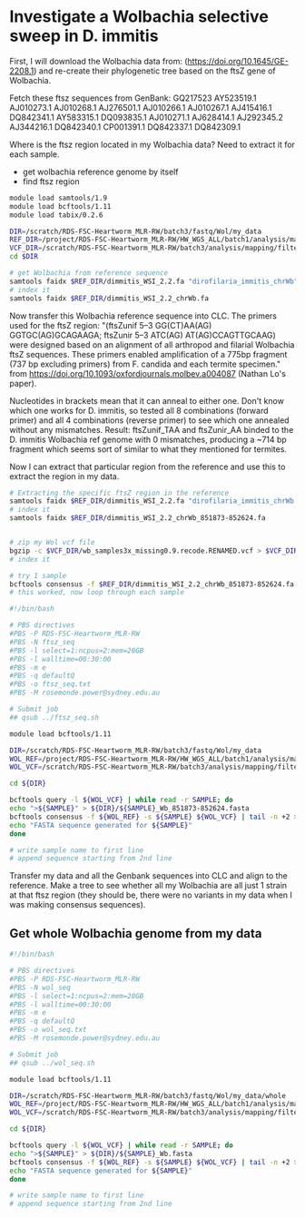 # Investigate a Wolbachia selective sweep in D. immitis

First, I will download the Wolbachia data from: (https://doi.org/10.1645/GE-2208.1) and re-create their phylogenetic tree based on the ftsZ gene of Wolbachia. 

Fetch these ftsz sequences from GenBank:
GQ217523
AY523519.1
AJ010273.1
AJ010268.1
AJ276501.1
AJ010266.1
AJ010267.1
AJ415416.1
DQ842341.1
AY583315.1
DQ093835.1
AJ010271.1
AJ628414.1
AJ292345.2
AJ344216.1
DQ842340.1
CP001391.1
DQ842337.1
DQ842309.1


Where is the ftsz region located in my Wolbachia data? Need to extract it for each sample.
- get wolbachia reference genome by itself
- find ftsz region




```bash
module load samtools/1.9
module load bcftools/1.11
module load tabix/0.2.6

DIR=/scratch/RDS-FSC-Heartworm_MLR-RW/batch3/fastq/Wol/my_data
REF_DIR=/project/RDS-FSC-Heartworm_MLR-RW/HW_WGS_ALL/batch1/analysis/mapping
VCF_DIR=/scratch/RDS-FSC-Heartworm_MLR-RW/batch3/analysis/mapping/filter/FINAL_SETS
cd $DIR

# get Wolbachia from reference sequence
samtools faidx $REF_DIR/dimmitis_WSI_2.2.fa "dirofilaria_immitis_chrWb" > $REF_DIR/dimmitis_WSI_2.2_chrWb.fa
# index it
samtools faidx $REF_DIR/dimmitis_WSI_2.2_chrWb.fa
```

Now transfer this Wolbachia reference sequence into CLC. 
The primers used for the ftsZ region: "(ftsZunif 5–3 GG(CT)AA(AG) GGTGC(AG)GCAGAAGA; ftsZunir 5–3 ATC(AG) AT(AG)CCAGTTGCAAG) were designed based on an alignment of all arthropod and filarial Wolbachia ftsZ sequences. These primers enabled amplification of a 775bp fragment (737 bp excluding primers) from F. candida and each termite specimen." from https://doi.org/10.1093/oxfordjournals.molbev.a004087 (Nathan Lo's paper).

Nucleotides in brackets mean that it can anneal to either one. Don't know which one works for D. immitis, so tested all 8 combinations (forward primer) and all 4 combinations (reverse primer) to see which one annealed without any mismatches. Result: ftsZunif_TAA and ftsZunir_AA binded to the D. immitis Wolbachia ref genome with 0 mismatches, producing a ~714 bp fragment which seems sort of similar to what they mentioned for termites.

Now I can extract that particular region from the reference and use this to extract the region in my data.


```bash
# Extracting the specific ftsZ region in the reference
samtools faidx $REF_DIR/dimmitis_WSI_2.2.fa "dirofilaria_immitis_chrWb:851873-852624" > $REF_DIR/dimmitis_WSI_2.2_chrWb_851873-852624.fa
# index it
samtools faidx $REF_DIR/dimmitis_WSI_2.2_chrWb_851873-852624.fa


# zip my Wol vcf file
bgzip -c $VCF_DIR/wb_samples3x_missing0.9.recode.RENAMED.vcf > $VCF_DIR/wb_samples3x_missing0.9.recode.RENAMED.vcf.gz
# index it

# try 1 sample
bcftools consensus -f $REF_DIR/dimmitis_WSI_2.2_chrWb_851873-852624.fa -s "JS6349" $VCF_DIR/wb_samples3x_missing0.9.recode.RENAMED.vcf.gz > JS6349_wb_851873-852624.fasta
# this worked, now loop through each sample
```

```bash
#!/bin/bash

# PBS directives 
#PBS -P RDS-FSC-Heartworm_MLR-RW
#PBS -N ftsz_seq
#PBS -l select=1:ncpus=2:mem=20GB
#PBS -l walltime=00:30:00
#PBS -m e
#PBS -q defaultQ
#PBS -o ftsz_seq.txt
#PBS -M rosemonde.power@sydney.edu.au

# Submit job
## qsub ../ftsz_seq.sh

module load bcftools/1.11

DIR=/scratch/RDS-FSC-Heartworm_MLR-RW/batch3/fastq/Wol/my_data
WOL_REF=/project/RDS-FSC-Heartworm_MLR-RW/HW_WGS_ALL/batch1/analysis/mapping/dimmitis_WSI_2.2_chrWb_851873-852624.fa
WOL_VCF=/scratch/RDS-FSC-Heartworm_MLR-RW/batch3/analysis/mapping/filter/FINAL_SETS/wb_samples3x_missing0.9.recode.RENAMED.vcf.gz

cd ${DIR}

bcftools query -l ${WOL_VCF} | while read -r SAMPLE; do
echo ">${SAMPLE}" > ${DIR}/${SAMPLE}_Wb_851873-852624.fasta 
bcftools consensus -f ${WOL_REF} -s ${SAMPLE} ${WOL_VCF} | tail -n +2 >> ${DIR}/${SAMPLE}_Wb_851873-852624.fasta 
echo "FASTA sequence generated for ${SAMPLE}"
done

# write sample name to first line
# append sequence starting from 2nd line
```

Transfer my data and all the Genbank sequences into CLC and align to the reference. Make a tree to see whether all my Wolbachia are all just 1 strain at that ftsz region (they should be, there were no variants in my data when I was making consensus sequences).



## Get whole Wolbachia genome from my data

```bash
#!/bin/bash

# PBS directives 
#PBS -P RDS-FSC-Heartworm_MLR-RW
#PBS -N wol_seq
#PBS -l select=1:ncpus=2:mem=20GB
#PBS -l walltime=00:30:00
#PBS -m e
#PBS -q defaultQ
#PBS -o wol_seq.txt
#PBS -M rosemonde.power@sydney.edu.au

# Submit job
## qsub ../wol_seq.sh

module load bcftools/1.11

DIR=/scratch/RDS-FSC-Heartworm_MLR-RW/batch3/fastq/Wol/my_data/whole
WOL_REF=/project/RDS-FSC-Heartworm_MLR-RW/HW_WGS_ALL/batch1/analysis/mapping/dimmitis_WSI_2.2_chrWb.fa
WOL_VCF=/scratch/RDS-FSC-Heartworm_MLR-RW/batch3/analysis/mapping/filter/FINAL_SETS/wb_samples3x_missing0.9.recode.RENAMED.vcf.gz

cd ${DIR}

bcftools query -l ${WOL_VCF} | while read -r SAMPLE; do
echo ">${SAMPLE}" > ${DIR}/${SAMPLE}_Wb.fasta 
bcftools consensus -f ${WOL_REF} -s ${SAMPLE} ${WOL_VCF} | tail -n +2 >> ${DIR}/${SAMPLE}_Wb.fasta 
echo "FASTA sequence generated for ${SAMPLE}"
done

# write sample name to first line
# append sequence starting from 2nd line


```